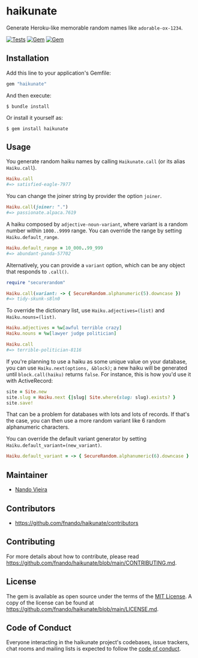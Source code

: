 # haikunate

Generate Heroku-like memorable random names like `adorable-ox-1234`.

[![Tests](https://github.com/fnando/haikunate/workflows/ruby-tests/badge.svg)](https://github.com/fnando/haikunate)
[![Gem](https://img.shields.io/gem/v/haikunate.svg)](https://rubygems.org/gems/haikunate)
[![Gem](https://img.shields.io/gem/dt/haikunate.svg)](https://rubygems.org/gems/haikunate)

## Installation

Add this line to your application's Gemfile:

```ruby
gem "haikunate"
```

And then execute:

    $ bundle install

Or install it yourself as:

    $ gem install haikunate

## Usage

You generate random haiku names by calling `Haikunate.call` (or its alias
`Haiku.call`).

```ruby
Haiku.call
#=> satisfied-eagle-7977
```

You can change the joiner string by provider the option `joiner`.

```ruby
Haiku.call(joiner: ".")
#=> passionate.alpaca.7619
```

A haiku composed by `adjective-noun-variant`, where variant is a random number
within `1000..9999` range. You can override the range by setting
`Haiku.default_range`.

```ruby
Haiku.default_range = 10_000..99_999
#=> abundant-panda-57702
```

Alternatively, you can provide a `variant` option, which can be any object that
responds to `.call()`.

```ruby
require "securerandom"

Haiku.call(variant: -> { SecureRandom.alphanumeric(5).downcase })
#=> tidy-skunk-s8ln0
```

To override the dictionary list, use `Haiku.adjectives=(list)` and
`Haiku.nouns=(list)`.

```ruby
Haiku.adjectives = %w[awful terrible crazy]
Haiku.nouns = %w[lawyer judge politician]

Haiku.call
#=> terrible-politician-8116
```

If you're planning to use a haiku as some unique value on your database, you can
use `Haiku.next(options, &block)`; a new haiku will be generated until
`block.call(haiku)` returns `false`. For instance, this is how you'd use it with
ActiveRecord:

```ruby
site = Site.new
site.slug = Haiku.next {|slug| Site.where(slug: slug).exists? }
site.save!
```

That can be a problem for databases with lots and lots of records. If that's the
case, you can then use a more random variant like 6 random alphanumeric
characters.

You can override the default variant generator by setting
`Haiku.default_variant=(new_variant)`.

```ruby
Haiku.default_variant = -> { SecureRandom.alphanumeric(6).downcase }
```

## Maintainer

- [Nando Vieira](https://github.com/fnando)

## Contributors

- https://github.com/fnando/haikunate/contributors

## Contributing

For more details about how to contribute, please read
https://github.com/fnando/haikunate/blob/main/CONTRIBUTING.md.

## License

The gem is available as open source under the terms of the
[MIT License](https://opensource.org/licenses/MIT). A copy of the license can be
found at https://github.com/fnando/haikunate/blob/main/LICENSE.md.

## Code of Conduct

Everyone interacting in the haikunate project's codebases, issue trackers, chat
rooms and mailing lists is expected to follow the
[code of conduct](https://github.com/fnando/haikunate/blob/main/CODE_OF_CONDUCT.md).
